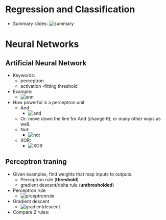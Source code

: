 # Regression and Classification
- Summary slides:
![summary](https://raw.githubusercontent.com/suereey/ML7641_Fall2021_StudyNotes/main/Screenshot/SL2SL3_Screenshot/1_regressionsummary.PNG)

# Neural Networks
## Artificial Neural Network
- Keywords:
    - perceptron
    - activation 
    -fitting threshold
- Example: 
    - ![ann](https://raw.githubusercontent.com/suereey/ML7641_Fall2021_StudyNotes/main/Screenshot/SL2SL3_Screenshot/2_ArtificialNN.PNG)
- How powerful is a perceptron unit
    - And
        - ![and](https://raw.githubusercontent.com/suereey/ML7641_Fall2021_StudyNotes/main/Screenshot/SL2SL3_Screenshot/3_perceptron.PNG)
    - Or: move down the line for And (change θ); or many other ways as well.
    - Not:
        - ![not](https://raw.githubusercontent.com/suereey/ML7641_Fall2021_StudyNotes/main/Screenshot/SL2SL3_Screenshot/5_perceptron.PNG)
    - XOR:
        - ![XOR]()

## Perceptron traning
- Given examples, find weights that map inputs to outputs.
    - Perceptron rule (**threshold**)
    - gradient descent/delta rule (**unthresholded**)
- Perceptron rule
    - ![prceptronrule]()
- Gradient descent
    - ![gradientdescent]()
- Compare 2 rules: